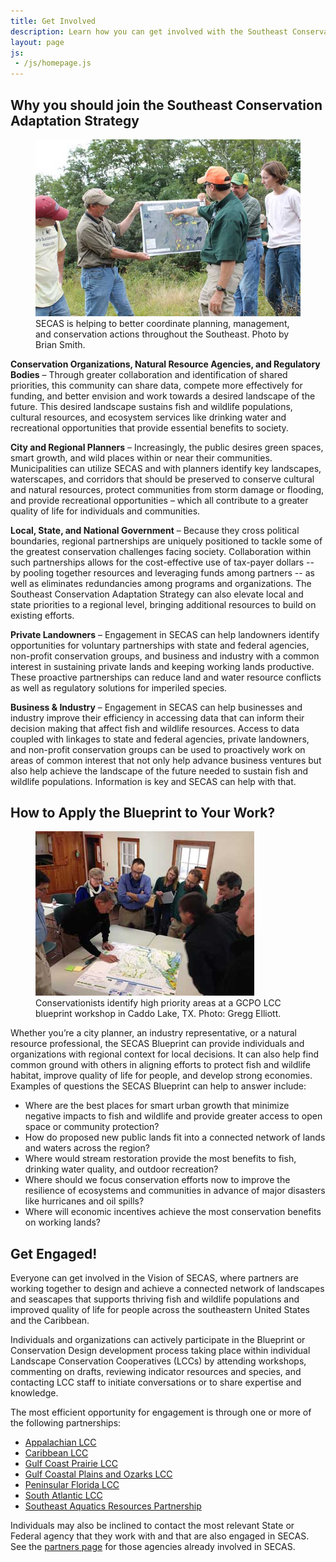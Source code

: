```yaml
---
title: Get Involved
description: Learn how you can get involved with the Southeast Conservation Adaptation Strategy (SECAS)
layout: page
js:
 - /js/homepage.js
---
```


## Why you should join the Southeast Conservation Adaptation Strategy

<figure class="image-right">
  <img src="./images/people-working.jpg" alt="Biologists in the field gather around a map."/>
  <figcaption>SECAS is helping to better coordinate planning, management, and conservation actions throughout the Southeast. Photo by Brian Smith.</figcaption>
</figure>

**Conservation Organizations, Natural Resource Agencies, and Regulatory Bodies** – Through greater collaboration and identification of shared priorities, this community can share data, compete more effectively for funding, and better envision and work towards a desired landscape of the future. This desired landscape sustains fish and wildlife populations, cultural resources, and ecosystem services like drinking water and recreational opportunities that provide essential benefits to society.

**City and Regional Planners** – Increasingly, the public desires green spaces, smart growth, and wild places within or near their communities. Municipalities can utilize SECAS and with planners identify key landscapes, waterscapes, and corridors that should be preserved to conserve cultural and natural resources, protect communities from storm damage or flooding, and provide recreational opportunities – which all contribute to a greater quality of life for individuals and communities.

**Local, State, and National Government** – Because they cross political boundaries, regional partnerships are uniquely positioned to tackle some of the greatest conservation challenges facing society. Collaboration within such partnerships allows for the cost-effective use of tax-payer dollars -- by pooling together resources and leveraging funds among partners -- as well as eliminates redundancies among programs and organizations. The Southeast Conservation Adaptation Strategy can also elevate local and state priorities to a regional level, bringing additional resources to build on existing efforts.

**Private Landowners** – Engagement in SECAS can help landowners identify opportunities for voluntary partnerships with state and federal agencies, non-profit conservation groups, and business and industry with a common interest in sustaining private lands and keeping working lands productive. These proactive partnerships can reduce land and water resource conflicts as well as regulatory solutions for imperiled species.

**Business & Industry** – Engagement in SECAS can help businesses and industry improve their efficiency in accessing data that can inform their decision making that affect fish and wildlife resources.  Access to data coupled with linkages to state and federal agencies, private landowners, and non-profit conservation groups can be used to proactively work on areas of common interest that not only help advance business ventures but also help achieve the landscape of the future needed to sustain fish and wildlife populations.  Information is key and SECAS can help with that.

## How to Apply the Blueprint to Your Work?

<figure class="image-right">
  <img src="./images/gcpo-blueprint-workshop.jpg" alt="Conservationists huddle around a map with blue pens."/>
  <figcaption>Conservationists identify high priority areas at a GCPO LCC blueprint workshop in Caddo Lake, TX. Photo: Gregg Elliott.</figcaption>
</figure>

Whether you’re a city planner, an industry representative, or a natural resource professional, the SECAS Blueprint can provide individuals and organizations with regional context for local decisions. It can also help find common ground with others in aligning efforts to protect fish and wildlife habitat, improve quality of life for people, and develop strong economies. Examples of questions the SECAS Blueprint can help to answer include:

 - Where are the best places for smart urban growth that minimize negative impacts to fish and wildlife and provide greater access to open space or community protection?
 - How do proposed new public lands fit into a connected network of lands and waters across the region?
 - Where would stream restoration provide the most benefits to fish, drinking water quality, and outdoor recreation?
 - Where should we focus conservation efforts now to improve the resilience of ecosystems and communities in advance of major disasters like hurricanes and oil spills?
 - Where will economic incentives achieve the most conservation benefits on working lands?

## Get Engaged!

Everyone can get involved in the Vision of SECAS, where partners are working together to design and achieve a connected network of landscapes and seascapes that supports thriving fish and wildlife populations and improved quality of life for people across the southeastern United States and the Caribbean.

Individuals and organizations can actively participate in the Blueprint or Conservation Design development process taking place within individual Landscape Conservation Cooperatives (LCCs) by attending workshops, commenting on drafts, reviewing indicator resources and species, and contacting LCC staff to initiate conversations or to share expertise and knowledge.

The most efficient opportunity for engagement is through one or more of the following partnerships:

- [Appalachian LCC](http://applcc.org/request_login_pre)
- [Caribbean LCC](http://caribbeanlcc.org/)
- [Gulf Coast Prairie LCC](http://eepurl.com/bcPF61)
- [Gulf Coastal Plains and Ozarks LCC](http://gcpolcc.org/main/authorization/signUp?)
- [Peninsular Florida LCC](http://eepurl.com/Yejaf)
- [South Atlantic LCC](http://www.southatlanticlcc.org/register/)
- [Southeast Aquatics Resources Partnership](http://visitor.r20.constantcontact.com/d.jsp?llr=dwi5jvcab&p=oi&m=1102374183619&sit=oz6u7fzdb&f=bb09243d-ac3a-499c-ae90-b14c9d943152)

Individuals may also be inclined to contact the most relevant State or Federal agency that they work with and that are also engaged in SECAS.  See the [partners page](http://secassoutheast.org/partners) for those agencies already involved in SECAS.
